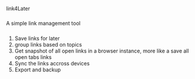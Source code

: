 link4Later
#####
A simple link management tool
#####
1. Save links for later
2. group links based on topics
3. Get snapshot of all open links in a browser instance, more like a save all open tabs links
4. Sync the links accross devices
5. Export and backup